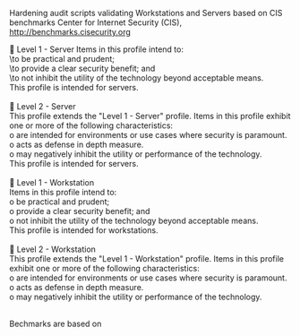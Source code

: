 Hardening audit scripts validating Workstations and Servers based on CIS benchmarks
Center for Internet Security (CIS), http://benchmarks.cisecurity.org

 Level 1 - Server
Items in this profile intend to:<br/>
\to be practical and prudent;<br/>
\to provide a clear security benefit; and<br/>
\to not inhibit the utility of the technology beyond acceptable means.<br/>
This profile is intended for servers.<br/><br/>
 Level 2 - Server<br/>
This profile extends the "Level 1 - Server" profile. Items in this profile exhibit one or more of the following characteristics:<br/>
o are intended for environments or use cases where security is paramount.<br/>
o acts as defense in depth measure.<br/>
o may negatively inhibit the utility or performance of the technology.<br/>
This profile is intended for servers.<br/><br/>
 Level 1 - Workstation<br/>
Items in this profile intend to:<br/>
o be practical and prudent;<br/>
o provide a clear security benefit; and<br/>
o not inhibit the utility of the technology beyond acceptable means.<br/>
This profile is intended for workstations.<br/><br/>
 Level 2 - Workstation<br/>
This profile extends the "Level 1 - Workstation" profile. Items in this profile exhibit one or more of the following characteristics:<br/>
o are intended for environments or use cases where security is paramount.<br/>
o acts as defense in depth measure.<br/>
o may negatively inhibit the utility or performance of the technology.<br/><br/>

Bechmarks are based on
